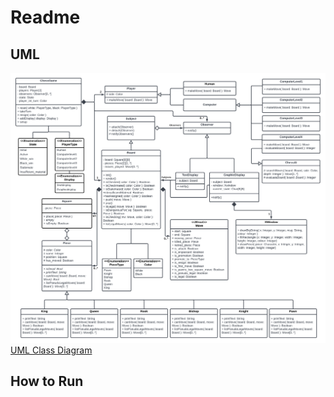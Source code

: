 # Readme

## UML
<div>
  <img alt="UML" src="docs/uml.png" />
    <a href="docs/uml.png">UML Class Diagram</a>
</div>

## How to Run

